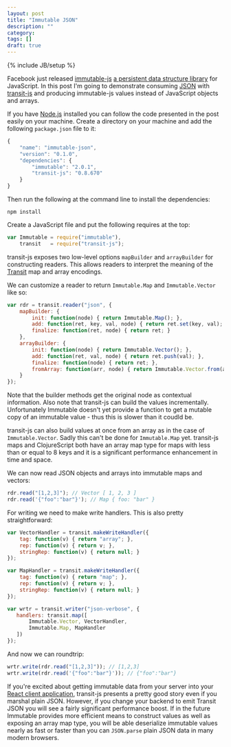 ```yaml
---
layout: post
title: "Immutable JSON"
description: ""
category: 
tags: []
draft: true
---
```

{% include JB/setup %}

Facebook just released
[immutable-js](https://github.com/facebook/immutable-js) [a persistent
data structure
library](http://en.wikipedia.org/wiki/Persistent_data_structure) for
JavaScript. In this post I'm going to demonstrate consuming [JSON](http://json.org) with
[transit-js](http://github.com/cognitect/transit-js) and producing
immutable-js values instead of JavaScript objects and arrays.

If you have [Node.js](http://nodejs.org) installed you can follow the
code presented in the post easily on your machine. Create a directory
on your machine and add the following `package.json` file to it:

```js
{
    "name": "immutable-json",
    "version": "0.1.0",
    "dependencies": {
        "immutable": "2.0.1",
        "transit-js": "0.8.670"
    }
}
```

Then run the following at the command line to install the
dependencies:

```
npm install
```

Create a JavaScript file and put the following requires at the top:

```js
var Immutable = require("immutable"),
    transit   = require("transit-js");
```

transit-js exposes two low-level options `mapBuilder` and
`arrayBuilder` for constructing readers. This allows readers to
interpret the meaning of the [Transit](http://transit-format.org) map
and array encodings.

We can customize a reader to return `Immutable.Map` and
`Immutable.Vector` like so:

```js
var rdr = transit.reader("json", {
    mapBuilder: {
        init: function(node) { return Immutable.Map(); },
        add: function(ret, key, val, node) { return ret.set(key, val);  },
        finalize: function(ret, node) { return ret; }
    },
    arrayBuilder: {
        init: function(node) { return Immutable.Vector(); },
        add: function(ret, val, node) { return ret.push(val); },
        finalize: function(node) { return ret; },
        fromArray: function(arr, node) { return Immutable.Vector.from(arr); }
    }
});
```

Note that the builder methods get the original node as contextual
information. Also note that transit-js can build the values
incrementally. Unfortunately Immutable doesn't yet provide a function
to get a mutable copy of an immutable value - thus this is slower
than it coudld be.

transit-js can also build values at once from an array as in the case
of `Immutable.Vector`. Sadly this can't be done for `Immutable.Map`
yet. transit-js maps and ClojureScript both have an array map type for
maps with less than or equal to 8 keys and it is a significant
performance enhancement in time and space.

We can now read JSON objects and arrays into immutable maps and vectors:

```js
rdr.read("[1,2,3]"); // Vector [ 1, 2, 3 ]
rdr.read('{"foo":"bar"}'); // Map { foo: "bar" }
```

For writing we need to make write handlers. This is also pretty
straightforward:

```js
var VectorHandler = transit.makeWriteHandler({
    tag: function(v) { return "array"; },
    rep: function(v) { return v; },
    stringRep: function(v) { return null; }
});

var MapHandler = transit.makeWriteHandler({
    tag: function(v) { return "map"; },
    rep: function(v) { return v; },
    stringRep: function(v) { return null; }
});

var wrtr = transit.writer("json-verbose", {
   handlers: transit.map([
       Immutable.Vector, VectorHandler,
       Immutable.Map, MapHandler
   ]) 
});
```

And now we can roundtrip:

```js
wrtr.write(rdr.read("[1,2,3]")); // [1,2,3]
wrtr.write(rdr.read('{"foo":"bar"}')); // {"foo":"bar"}
```

If you're excited about getting immutable data from your server into
your [React client application](http://facebook.github.io/react/),
transit-js presents a pretty good story even if you marshal plain
JSON. However, if you change your backend to emit Transit JSON you
will see a fairly significant performance boost. If in the future
Immutable provides more efficient means to construct values as well as
exposing an array map type, you will be able deserialize immutable
values nearly as fast or faster than you can `JSON.parse` plain JSON
data in many modern browsers.